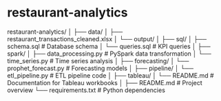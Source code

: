 # restaurant-analytics

restaurant-analytics/
│
├── data/
│   ├── restaurant_transactions_cleaned.xlsx
│   └── output/
│
├── sql/
│   ├── schema.sql          # Database schema
│   └── queries.sql         # KPI queries
│
├── spark/
│   ├── data_processing.py  # PySpark data transformation
│   └── time_series.py      # Time series analysis
│
├── forecasting/
│   └── prophet_forecast.py # Forecasting models
│
├── pipeline/
│   └── etl_pipeline.py     # ETL pipeline code
│
├── tableau/
│   └── README.md           # Documentation for Tableau workbooks
│
├── README.md               # Project overview
└── requirements.txt        # Python dependencies